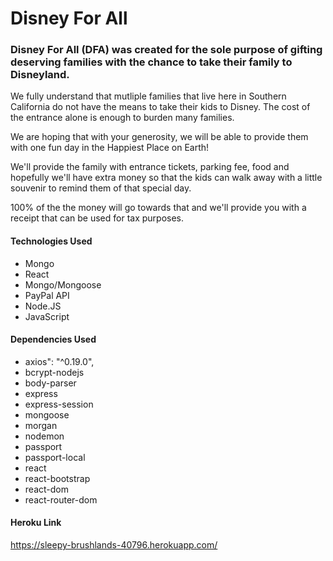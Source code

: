 # Disney For All

### Disney For All (DFA) was created for the sole purpose of gifting deserving families with the chance to take their family to Disneyland.
                                
We fully understand that mutliple families that live here in Southern California do not have the means to take their kids to Disney. The cost of the entrance alone is enough to burden many families.

We are hoping that with your generosity, we will be able to provide them with one fun day in the Happiest Place on Earth!

We'll provide the family with entrance tickets, parking fee, food and hopefully we'll have extra money so that the kids can walk away with a little souvenir to remind them of that special day.

100% of the the money will go towards that and we'll provide you with a receipt that can be used for tax purposes.

#### Technologies Used
* Mongo
* React
* Mongo/Mongoose
* PayPal API
* Node.JS
* JavaScript

#### Dependencies Used
*   axios": "^0.19.0",
*   bcrypt-nodejs
*   body-parser
*   express
*   express-session
*   mongoose
*   morgan
*   nodemon
*   passport
*   passport-local
*   react
*   react-bootstrap
*   react-dom
*   react-router-dom

#### Heroku Link
https://sleepy-brushlands-40796.herokuapp.com/


